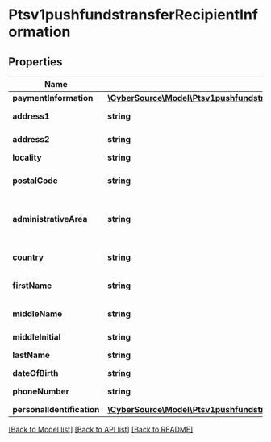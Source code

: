 # Ptsv1pushfundstransferRecipientInformation

## Properties
Name | Type | Description | Notes
------------ | ------------- | ------------- | -------------
**paymentInformation** | [**\CyberSource\Model\Ptsv1pushfundstransferRecipientInformationPaymentInformation**](Ptsv1pushfundstransferRecipientInformationPaymentInformation.md) |  | [optional] 
**address1** | **string** | First line of the recipient&#39;s address.  Required for Mastercard Send. This field is not supported for Visa Platform Connect. | [optional] 
**address2** | **string** | Second line of the recipient&#39;s address  Optional for Mastercard Send. This field is not supported for Visa Platform Connect. | [optional] 
**locality** | **string** | Recipient city.  Required for Mastercard Send. | [optional] 
**postalCode** | **string** | Recipient postal code.  For USA, this must be a valid value of 5 digits or 5 digits hyphen 4 digits, for example &#39;63368&#39;, &#39;63368-5555&#39;. For other regions, this can be alphanumeric, length 1-10.  Mastercard Send: Required for recipients in Canada and Canadian issued cards. | [optional] 
**administrativeArea** | **string** | The recipient&#39;s province, state or territory. Conditional, required if recipient&#39;s country is USA or CAN. Must be an ISO 3166-2 uppercase alpha 2 or 3 character country subdivision code. For example, Missouri is MO.  Required only for FDCCompass.  This field is not supported for Visa Platform Connect. | [optional] 
**country** | **string** | Recipient country code. Use the ISO Standard Alpha Country Codes.  https://developer.cybersource.com/library/documentation/sbc/quickref/countries_alpha_list.pdf  Required for Mastercard Send. | [optional] 
**firstName** | **string** | First name of recipient.  Visa Platform Connect (14) Chase Paymentech (30) Mastercard Send (40)  This field is required for Mastercard Send. | [optional] 
**middleName** | **string** | Sender’s middle name. This field is a passthrough, which means that CyberSource does not verify the value or modify it in any way before sending it to the processor. If the field is not required for the transaction, CyberSource does not forward it to the processor. | [optional] 
**middleInitial** | **string** | Middle Initial of recipient.  This field is supported by FDC Compass. | [optional] 
**lastName** | **string** | Last name of recipient.  Visa Platform Connect (14) Paymentech (30) Mastercard Send (40)  This field is required for Mastercard Send. | [optional] 
**dateOfBirth** | **string** | Recipient date of birth in YYYYMMDD format. | [optional] 
**phoneNumber** | **string** | Recipient phone number.  This field is supported by FDC Compass.  Mastercard Send: Max length is 15 with no dashes or spaces. | [optional] 
**personalIdentification** | [**\CyberSource\Model\Ptsv1pushfundstransferRecipientInformationPersonalIdentification**](Ptsv1pushfundstransferRecipientInformationPersonalIdentification.md) |  | [optional] 

[[Back to Model list]](../README.md#documentation-for-models) [[Back to API list]](../README.md#documentation-for-api-endpoints) [[Back to README]](../README.md)


